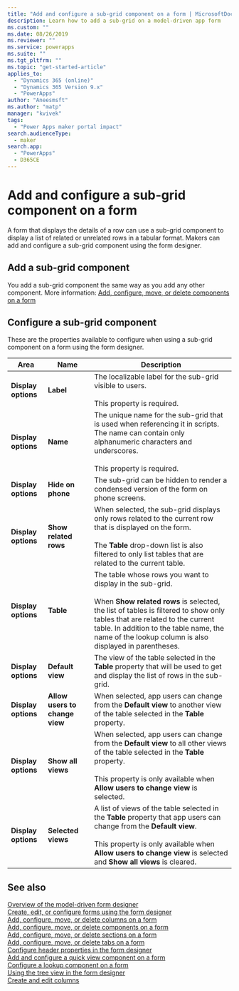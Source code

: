 ```yaml
---
title: "Add and configure a sub-grid component on a form | MicrosoftDocs"
description: Learn how to add a sub-grid on a model-driven app form
ms.custom: ""
ms.date: 08/26/2019
ms.reviewer: ""
ms.service: powerapps
ms.suite: ""
ms.tgt_pltfrm: ""
ms.topic: "get-started-article"
applies_to: 
  - "Dynamics 365 (online)"
  - "Dynamics 365 Version 9.x"
  - "PowerApps"
author: "Aneesmsft"
ms.author: "matp"
manager: "kvivek"
tags: 
  - "Power Apps maker portal impact"
search.audienceType: 
  - maker
search.app: 
  - "PowerApps"
  - D365CE
---
```




<!-- note from editor: I recommend removing the hyphen from "sub-grid" based on the style guide entry for sub: https://styleguides.azurewebsites.net/Styleguide/Read?id=2700&topicid=28872. I didn't change it here because I don't know how wide an impact that might have. -->


# Add and configure a sub-grid component on a form  
A form that displays the details of a row can use a sub-grid component to display a list of related or unrelated rows in a tabular format. Makers can add and configure a sub-grid component using the form designer.

## Add a sub-grid component
You add a sub-grid component the same way as you add any other component. More information: [Add, configure, move, or delete components on a form](add-move-configure-or-delete-components-on-form.md)

## Configure a sub-grid component
These are the properties available to configure when using a sub-grid component on a form using the form designer.


|Area   |Name  |Description  |
|---------|---------|---------|
| **Display options** | **Label** | The localizable label for the sub-grid visible to users. <br /><br />This property is required.|
| **Display options** |  **Name** |  The unique name for the sub-grid that is used when referencing it in scripts. The name can contain only alphanumeric characters and underscores. <br /><br />This property is required. |
| **Display options** | **Hide on phone** |  The sub-grid can be hidden to render a condensed version of the form on phone screens. |
| **Display options** | **Show related rows** |  When selected, the sub-grid displays only rows related to the current row that is displayed on the form. <br /><br />The **Table** drop-down list is also filtered to only list tables that are related to the current table. |
| **Display options** | **Table** |  The table whose rows you want to display in the sub-grid. <br /><br />When **Show related rows** is selected, the list of tables is filtered to show only tables that are related to the current table. In addition to the table name, the name of the lookup column is also displayed in parentheses. |
| **Display options** | **Default view** |  The view of the table selected in the **Table** property that will be used to get and display the list of rows in the sub-grid. |
| **Display options** | **Allow users to change view** |  When selected, app users can change from the **Default view** to another view of the table selected in the **Table** property. |
| **Display options** | **Show all views** |  When selected, app users can change from the **Default view** to all other views of the table selected in the **Table** property. <br /><br />This property is only available when **Allow users to change view** is selected. |
| **Display options** | **Selected views** |  A list of views of the table selected in the **Table** property that app users can change from the **Default view**. <br /><br />This property is only available when **Allow users to change view** is selected and **Show all views** is cleared. |

## See also
[Overview of the model-driven form designer](form-designer-overview.md)  
[Create, edit, or configure forms using the form designer](create-and-edit-forms.md)  
[Add, configure, move, or delete columns on a form](add-move-or-delete-fields-on-form.md)  
[Add, configure, move, or delete components on a form](add-move-configure-or-delete-components-on-form.md)  
[Add, configure, move, or delete sections on a form](add-move-or-delete-sections-on-form.md)  
[Add, configure, move, or delete tabs on a form](add-move-or-delete-tabs-on-form.md)  
[Configure header properties in the form designer](form-designer-header-properties.md)  
[Add and configure a quick view component on a form](form-designer-add-configure-quickview.md)  
[Configure a lookup component on a form](form-designer-add-configure-lookup.md)  
[Using the tree view in the form designer](using-tree-view-on-form.md)  
[Create and edit columns](../data-platform/create-edit-field-portal.md)  
